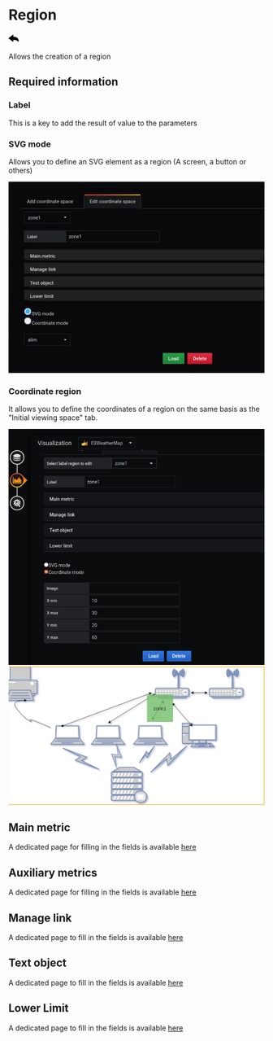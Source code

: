 # Region
[![](../../screenshots/other/Go-back.png)](coordinates.md)

Allows the creation of a region


## Required information


### Label 

This is a key to add the result of value to the parameters 


### SVG mode

Allows you to define an SVG element as a region (A screen, a button or others)

![svg mode](../../screenshots/editor/coordinates/screen-region/coord-svg-mode.jpg)



### Coordinate region

It allows you to define the coordinates of a region on the same basis as the "Initial viewing space" tab.

![coordinate mode](../../screenshots/editor/coordinates/screen-region/coord-coordinate-mode.jpg)
![coordinateZOne](../../screenshots/editor/coordinates/screen-region/zone1.png)



## Main metric

A dedicated page for filling in the fields is available [here](coordinates-main-metric.md)


## Auxiliary metrics

A dedicated page for filling in the fields is available [here](coordinates-auxiliary-metric.md)


## Manage link

A dedicated page to fill in the fields is available [here](coordinates-manage-link.md)



## Text object


A dedicated page to fill in the fields is available [here](coordinates-object-text.md)


## Lower Limit


A dedicated page to fill in the fields is available [here](coordinates-lower-limit.md)




